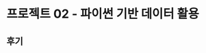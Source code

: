 # 프로젝트 02 - 파이썬 기반 데이터 활용

## 후기

 <!-- 프로젝트 완료 후 README.md에 아래의 내용을 작성합니다.
- 프로젝트에 대한 주요 코드 및 해설
- 배운점, 느낀점 등

커밋을 완료한 이후에 Pull Request를 하고 PR 링크를 Syllaverse에 제출합니다. -->